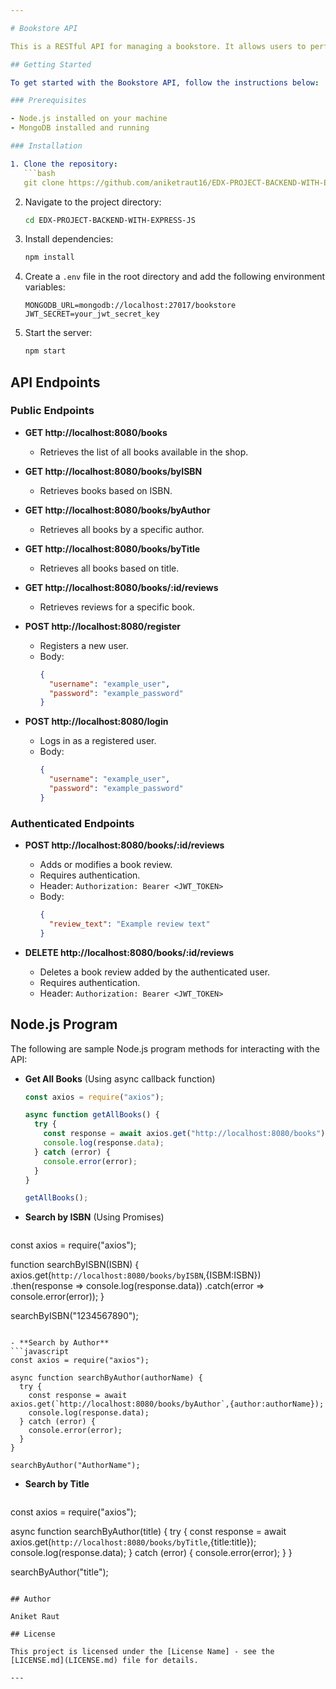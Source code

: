 ```yaml
---

# Bookstore API

This is a RESTful API for managing a bookstore. It allows users to perform various actions such as retrieving book information, registering/login as a user, and managing book reviews.

## Getting Started

To get started with the Bookstore API, follow the instructions below:

### Prerequisites

- Node.js installed on your machine
- MongoDB installed and running

### Installation

1. Clone the repository:
   ```bash
   git clone https://github.com/aniketraut16/EDX-PROJECT-BACKEND-WITH-EXPRESS-JS.git
   ```

2. Navigate to the project directory:
   ```bash
   cd EDX-PROJECT-BACKEND-WITH-EXPRESS-JS
   ```

3. Install dependencies:
   ```bash
   npm install
   ```

4. Create a `.env` file in the root directory and add the following environment variables:
   ```plaintext
   MONGODB_URL=mongodb://localhost:27017/bookstore
   JWT_SECRET=your_jwt_secret_key
   ```

5. Start the server:
   ```bash
   npm start
   ```

## API Endpoints

### Public Endpoints

- **GET http://localhost:8080/books**
  - Retrieves the list of all books available in the shop.

- **GET http://localhost:8080/books/byISBN**
  - Retrieves books based on ISBN.

- **GET http://localhost:8080/books/byAuthor**
  - Retrieves all books by a specific author.

- **GET http://localhost:8080/books/byTitle**
  - Retrieves all books based on title.

- **GET http://localhost:8080/books/:id/reviews**
  - Retrieves reviews for a specific book.

- **POST http://localhost:8080/register**
  - Registers a new user.
  - Body:
    ```json
    {
      "username": "example_user",
      "password": "example_password"
    }
    ```

- **POST http://localhost:8080/login**
  - Logs in as a registered user.
  - Body:
    ```json
    {
      "username": "example_user",
      "password": "example_password"
    }
    ```

### Authenticated Endpoints

- **POST http://localhost:8080/books/:id/reviews**
  - Adds or modifies a book review.
  - Requires authentication.
  - Header: `Authorization: Bearer <JWT_TOKEN>`
  - Body:
    ```json
    {
      "review_text": "Example review text"
    }
    ```

- **DELETE http://localhost:8080/books/:id/reviews**
  - Deletes a book review added by the authenticated user.
  - Requires authentication.
  - Header: `Authorization: Bearer <JWT_TOKEN>`

## Node.js Program

The following are sample Node.js program methods for interacting with the API:

- **Get All Books** (Using async callback function)
  ```javascript
  const axios = require("axios");

  async function getAllBooks() {
    try {
      const response = await axios.get("http://localhost:8080/books");
      console.log(response.data);
    } catch (error) {
      console.error(error);
    }
  }

  getAllBooks();
  ```

- **Search by ISBN** (Using Promises)
  ```javascript
 const axios = require("axios");

  function searchByISBN(ISBN) {
    axios.get(`http://localhost:8080/books/byISBN`,{ISBM:ISBN})
      .then(response => console.log(response.data))
      .catch(error => console.error(error));
  }

  searchByISBN("1234567890");
  ```

- **Search by Author**
  ```javascript
const axios = require("axios");

  async function searchByAuthor(authorName) {
    try {
      const response = await axios.get(`http://localhost:8080/books/byAuthor`,{author:authorName});
      console.log(response.data);
    } catch (error) {
      console.error(error);
    }
  }

  searchByAuthor("AuthorName");
  ```

- **Search by Title**
  ```javascript
 const axios = require("axios");

  async function searchByAuthor(title) {
    try {
      const response = await axios.get(`http://localhost:8080/books/byTitle`,{title:title});
      console.log(response.data);
    } catch (error) {
      console.error(error);
    }
  }

  searchByAuthor("title");
  ```

## Author

Aniket Raut

## License

This project is licensed under the [License Name] - see the [LICENSE.md](LICENSE.md) file for details.

---
```

